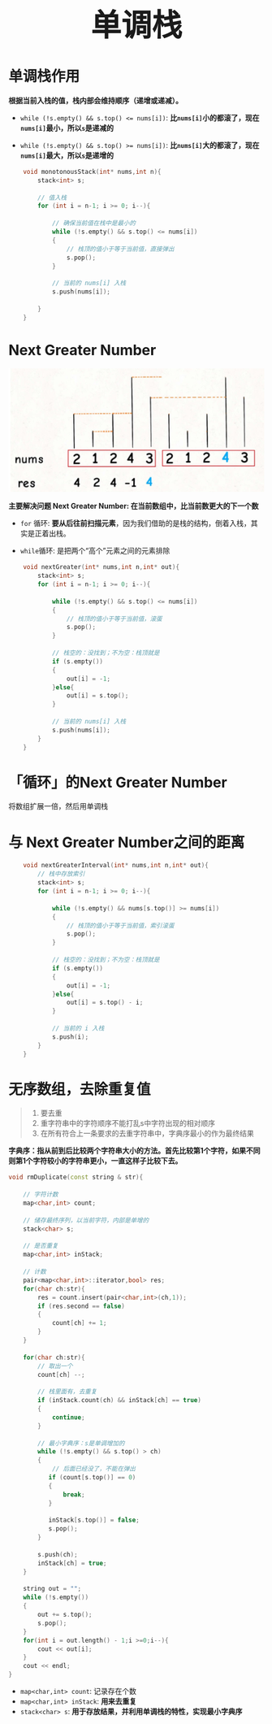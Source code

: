  <h1 style="font-size:60px;text-align:center;">单调栈</h1>


# 单调栈作用

**根据当前入栈的值，栈内部会维持顺序（递增或递减）。**

- `while (!s.empty() && s.top() <= nums[i])`: **比`nums[i]`小的都滚了，现在`nums[i]`最小，所以`s`是递减的**

- `while (!s.empty() && s.top() >= nums[i])`: **比`nums[i]`大的都滚了，现在`nums[i]`最大，所以`s`是递增的**

```cpp
    void monotonousStack(int* nums,int n){
        stack<int> s;

        // 值入栈
        for (int i = n-1; i >= 0; i--){
            
            // 确保当前值在栈中是最小的
            while (!s.empty() && s.top() <= nums[i])
            {
                // 栈顶的值小于等于当前值，直接弹出
                s.pop();
            }

            // 当前的 nums[i] 入栈
            s.push(nums[i]);
            
        }
    }
```

# Next Greater Number


![next greater](../image/../../image/cpp/nextGreater.jpeg)


**主要解决问题 Next Greater Number: 在当前数组中，比当前数更大的下一个数**

- `for` 循环: **要从后往前扫描元素**，因为我们借助的是栈的结构，倒着入栈，其实是正着出栈。

- `while`循环: 是把两个“高个”元素之间的元素排除

```cpp
    void nextGreater(int* nums,int n,int* out){
        stack<int> s;
        for (int i = n-1; i >= 0; i--){
            
            while (!s.empty() && s.top() <= nums[i])
            {
                // 栈顶的值小于等于当前值，滚蛋
                s.pop();
            }

            // 栈空的：没找到；不为空：栈顶就是
            if (s.empty())
            {
                out[i] = -1;
            }else{
                out[i] = s.top();
            }

            // 当前的 nums[i] 入栈
            s.push(nums[i]);
        }
    }
```

# 「循环」的Next Greater Number

将数组扩展一倍，然后用单调栈

# 与 Next Greater Number之间的距离

```cpp
    void nextGreaterInterval(int* nums,int n,int* out){
        // 栈中存放索引
        stack<int> s;
        for (int i = n-1; i >= 0; i--){

            while (!s.empty() && nums[s.top()] >= nums[i])
            {
                // 栈顶的值小于等于当前值，索引滚蛋
                s.pop();
            }

            // 栈空的：没找到；不为空：栈顶就是
            if (s.empty())
            {
                out[i] = -1;
            }else{
                out[i] = s.top() - i;
            }

            // 当前的 i 入栈
            s.push(i);
        }
    }
```


# 无序数组，去除重复值

>1. 要去重
>1. 重字符串中的字符顺序不能打乱s中字符出现的相对顺序
>1. 在所有符合上一条要求的去重字符串中，字典序最小的作为最终结果

**字典序：指从前到后比较两个字符串大小的方法。首先比较第1个字符，如果不同则第1个字符较小的字符串更小，一直这样子比较下去。**

```cpp
void rmDuplicate(const string & str){

    // 字符计数
    map<char,int> count;

    // 储存最终序列，以当前字符，内部是单增的
    stack<char> s;

    // 是否重复
    map<char,int> inStack;

    // 计数
    pair<map<char,int>::iterator,bool> res;
    for(char ch:str){
        res = count.insert(pair<char,int>(ch,1));
        if (res.second == false)
        {
            count[ch] += 1;
        }
    }

    for(char ch:str){
        // 取出一个
        count[ch] --;

        // 栈里面有，去重复
        if (inStack.count(ch) && inStack[ch] == true)
        {
            continue;
        }

        // 最小字典序：s是单调增加的
        while (!s.empty() && s.top() > ch)
        {
            // 后面已经没了，不能在弹出
           if (count[s.top()] == 0)
           {
               break;
           }

           inStack[s.top()] = false;
           s.pop();
        }

        s.push(ch);
        inStack[ch] = true;
    }
    
    string out = "";
    while (!s.empty())
    {
        out += s.top();
        s.pop();
    }
    for(int i = out.length() - 1;i >=0;i--){
        cout << out[i];
    }
    cout << endl;
}

```

- `map<char,int> count`: 记录存在个数
- `map<char,int> inStack`: **用来去重复**
- `stack<char> s`: **用于存放结果，并利用单调栈的特性，实现最小字典序**